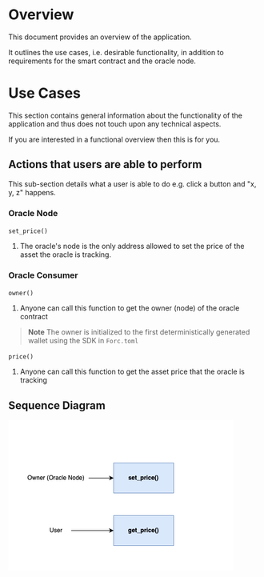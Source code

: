 # Overview

This document provides an overview of the application.

It outlines the use cases, i.e. desirable functionality, in addition to requirements for the smart contract and the oracle node.

# Use Cases

This section contains general information about the functionality of the application and thus does not touch upon any technical aspects.

If you are interested in a functional overview then this is for you.

## Actions that users are able to perform

This sub-section details what a user is able to do e.g. click a button and "x, y, z" happens.

### Oracle Node

`set_price()`

1. The oracle's node is the only address allowed to set the price of the asset the oracle is tracking.

### Oracle Consumer

`owner()`
1. Anyone can call this function to get the owner (node) of the oracle contract
> **Note**
> The owner is initialized to the first deterministically generated wallet using the SDK in `Forc.toml`

`price()`

1. Anyone can call this function to get the asset price that the oracle is tracking

## Sequence Diagram

![Oracle Sequence Diagram](../.docs/oracle_diagram.png)
